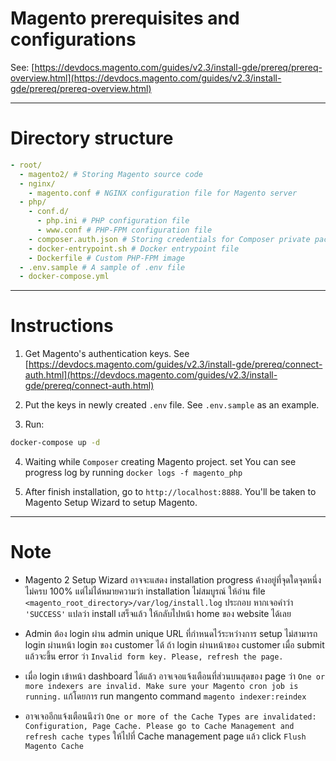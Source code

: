 # Magento prerequisites and configurations

See: [https://devdocs.magento.com/guides/v2.3/install-gde/prereq/prereq-overview.html](https://devdocs.magento.com/guides/v2.3/install-gde/prereq/prereq-overview.html)

---

# Directory structure

```yml
- root/
  - magento2/ # Storing Magento source code
  - nginx/
    - magento.conf # NGINX configuration file for Magento server
  - php/
    - conf.d/
      - php.ini # PHP configuration file
      - www.conf # PHP-FPM configuration file
    - composer.auth.json # Storing credentials for Composer private package of Magento
    - docker-entrypoint.sh # Docker entrypoint file
    - Dockerfile # Custom PHP-FPM image
  - .env.sample # A sample of .env file
  - docker-compose.yml
```

---

# Instructions

1. Get Magento's authentication keys. See [https://devdocs.magento.com/guides/v2.3/install-gde/prereq/connect-auth.html](https://devdocs.magento.com/guides/v2.3/install-gde/prereq/connect-auth.html)

2. Put the keys in newly created `.env` file. See `.env.sample` as an example.

3. Run:

```bash
docker-compose up -d
```

4. Waiting while `Composer` creating Magento project. set You can see progress log by running `docker logs -f magento_php`

5. After finish installation, go to `http://localhost:8888`. You'll be taken to Magento Setup Wizard to setup Magento.

---

# Note

- Magento 2 Setup Wizard อาจจะแสดง installation progress ค้างอยู่ที่จุดใดจุดหนึ่ง ไม่ครบ 100% แต่ไม่ได้หมายความว่า installation ไม่สมบูรณ์ ให้อ่าน file `<magento_root_directory>/var/log/install.log` ประกอบ หากเจอคำว่า `'SUCCESS'` แปลว่า install เสร็จแล้ว ให้กลับไปหน้า home ของ website ได้เลย

- Admin ต้อง login ผ่าน admin unique URL ที่กำหนดไว้ระหว่างการ setup ไม่สามารถ login ผ่านหน้า login ของ customer ได้ ถ้า login ผ่านหน้าของ customer เมื่อ submit แล้วจะขึ้น error ว่า `Invalid form key. Please, refresh the page.`

- เมื่อ login เข้าหน้า dashboard ได้แล้ว อาจเจอแจ้งเตือนที่ส่วนบนสุดของ page ว่า `One or more indexers are invalid. Make sure your Magento cron job is running.` แก้โดยการ run mangento command `magento indexer:reindex`

- อาจเจออีกแจ้งเตือนนึงว่า `One or more of the Cache Types are invalidated: Configuration, Page Cache. Please go to Cache Management and refresh cache types` ให้ไปที่ Cache management page แล้ว click `Flush Magento Cache`